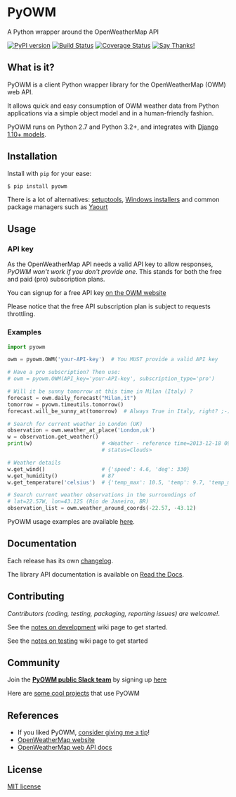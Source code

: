 #  PyOWM
A Python wrapper around the OpenWeatherMap API

[![PyPI version](https://badge.fury.io/py/pyowm.svg)](https://badge.fury.io/py/pyowm)
[![Build Status](https://travis-ci.org/csparpa/pyowm.png?branch=master)](https://travis-ci.org/csparpa/pyowm)
[![Coverage Status](https://coveralls.io/repos/csparpa/pyowm/badge.png?branch=develop)](https://coveralls.io/r/csparpa/pyowm?branch=develop)
[![Say Thanks!](https://img.shields.io/badge/Say%20Thanks-!-1EAEDB.svg)](https://saythanks.io/to/csparpa)

##  What is it?
PyOWM is a client Python wrapper library for the OpenWeatherMap (OWM) web API.

It allows quick and easy consumption of OWM weather data from Python applications via a simple object model and in a human-friendly fashion.

PyOWM runs on Python 2.7 and Python 3.2+, and integrates with [Django 1.10+ models](https://github.com/csparpa/pyowm/wiki/Django-support).


##  Installation

Install with `pip` for your ease:

```shell
$ pip install pyowm
```

There is a lot of alternatives: [setuptools](https://github.com/csparpa/pyowm/wiki/Install#install-from-source-with-setuptools), [Windows installers](https://github.com/csparpa/pyowm/wiki/Install#windows-exe) and common package managers such as [Yaourt](https://github.com/csparpa/pyowm/wiki/Install#on-archlinux-with-yaourt)

##  Usage

### API key

As the OpenWeatherMap API needs a valid API key to allow responses,
*PyOWM won't work if you don't provide one*. This stands for both the free and paid (pro) subscription plans.

You can signup for a free API key [on the OWM website](https://home.openweathermap.org/users/sign_up)

Please notice that the free API subscription plan is subject to requests throttling.

### Examples

```python
import pyowm

owm = pyowm.OWM('your-API-key')  # You MUST provide a valid API key

# Have a pro subscription? Then use:
# owm = pyowm.OWM(API_key='your-API-key', subscription_type='pro')

# Will it be sunny tomorrow at this time in Milan (Italy) ?
forecast = owm.daily_forecast("Milan,it")
tomorrow = pyowm.timeutils.tomorrow()
forecast.will_be_sunny_at(tomorrow)  # Always True in Italy, right? ;-)

# Search for current weather in London (UK)
observation = owm.weather_at_place('London,uk')
w = observation.get_weather()
print(w)                      # <Weather - reference time=2013-12-18 09:20,
                              # status=Clouds>

# Weather details
w.get_wind()                  # {'speed': 4.6, 'deg': 330}
w.get_humidity()              # 87
w.get_temperature('celsius')  # {'temp_max': 10.5, 'temp': 9.7, 'temp_min': 9.0}

# Search current weather observations in the surroundings of
# lat=22.57W, lon=43.12S (Rio de Janeiro, BR)
observation_list = owm.weather_around_coords(-22.57, -43.12)
```

PyOWM usage examples are available [here](https://github.com/csparpa/pyowm/blob/master/pyowm/docs/usage-examples.md).

## Documentation
Each release has its own [changelog](https://github.com/csparpa/pyowm/wiki/Changelog).

The library API documentation is available on [Read the Docs](https://pyowm.readthedocs.org).


## Contributing

_Contributors (coding, testing, packaging, reporting issues) are welcome!_.

See the [notes on development](https://github.com/csparpa/pyowm/wiki/Notes-on-development) wiki page to get started.

See the [notes on testing](https://github.com/csparpa/pyowm/wiki/Notes-on-testing) wiki page to get started


## Community
Join the **[PyOWM public Slack team](https://pyowm.slack.com)** by signing up [here](http://pyowm-slackin.herokuapp.com/)

Here are [some cool projects](https://github.com/csparpa/pyowm/wiki/Community-Projects-using-PyOWM) that use PyOWM

## References
* If you liked PyOWM, [consider giving me a tip](https://gratipay.com/csparpa)!
* [OpenWeatherMap website](http://openweathermap.org/)
* [OpenWeatherMap web API docs](http://openweathermap.org/api)


## License
[MIT license](https://github.com/csparpa/pyowm/blob/master/LICENSE)
